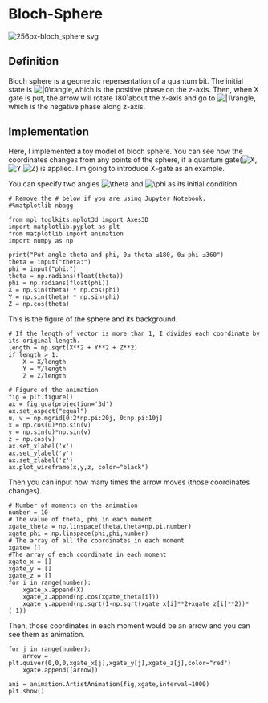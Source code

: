 # Bloch-Sphere
![256px-bloch_sphere svg](https://user-images.githubusercontent.com/45162150/50767004-a2725980-12be-11e9-8704-5ab2e8823691.png)  

## Definition

Bloch sphere is a geometric repersentation of a quantum bit.  The initial state is <img src="https://latex.codecogs.com/gif.latex?|0\rangle" title="|0\rangle" />,which is the positive phase on the z-axis.  Then, when X gate is put, the arrow will rotate 180˚about the x-axis and go to <img src="https://latex.codecogs.com/gif.latex?|1\rangle" title="|1\rangle" />, which is the negative phase along z-axis.    

## Implementation  

Here, I implemented a toy model of bloch sphere. You can see how the coordinates changes from any points of the sphere, if a quantum gate(<img src="https://latex.codecogs.com/gif.latex?X" title="X" />,<img src="https://latex.codecogs.com/gif.latex?Y" title="Y" />,<img src="https://latex.codecogs.com/gif.latex?Z" title="Z" />) is applied.  I'm going to introduce X-gate as an example.  

You can specify two angles <img src="https://latex.codecogs.com/gif.latex?\theta" title="\theta" /> and <img src="https://latex.codecogs.com/gif.latex?\phi" title="\phi" /> as its initial condition.  
```
# Remove the # below if you are using Jupyter Notebook.
#%matplotlib nbagg

from mpl_toolkits.mplot3d import Axes3D
import matplotlib.pyplot as plt
from matplotlib import animation
import numpy as np

print("Put angle theta and phi, 0≤ theta ≤180, 0≤ phi ≤360")
theta = input("theta:")
phi = input("phi:")
theta = np.radians(float(theta))
phi = np.radians(float(phi))
X = np.sin(theta) * np.cos(phi)
Y = np.sin(theta) * np.sin(phi)
Z = np.cos(theta)
```

This is the figure of the sphere and its background.
```
# If the length of vector is more than 1, I divides each coordinate by its original length.
length = np.sqrt(X**2 + Y**2 + Z**2)
if length > 1:
    X = X/length
    Y = Y/length
    Z = Z/length

# Figure of the animation   
fig = plt.figure()
ax = fig.gca(projection='3d')
ax.set_aspect("equal")
u, v = np.mgrid[0:2*np.pi:20j, 0:np.pi:10j]
x = np.cos(u)*np.sin(v)
y = np.sin(u)*np.sin(v)
z = np.cos(v)
ax.set_xlabel('x')
ax.set_ylabel('y')
ax.set_zlabel('z')
ax.plot_wireframe(x,y,z, color="black")
```
Then you can input how many times the arrow moves (those coordinates changes).  
```
# Number of moments on the animation    
number = 10
# The value of theta, phi in each moment
xgate_theta = np.linspace(theta,theta+np.pi,number)
xgate_phi = np.linspace(phi,phi,number)
# The array of all the coordinates in each moment
xgate= []
#The array of each coordinate in each moment
xgate_x = []
xgate_y = []
xgate_z = []
for i in range(number):
    xgate_x.append(X)
    xgate_z.append(np.cos(xgate_theta[i]))
    xgate_y.append(np.sqrt(1-np.sqrt(xgate_x[i]**2+xgate_z[i]**2))*(-1))
```
Then, those coordinates in each moment would be an arrow and you can see them as animation.
```
for j in range(number):        
    arrow = plt.quiver(0,0,0,xgate_x[j],xgate_y[j],xgate_z[j],color="red")
    xgate.append([arrow])
    
ani = animation.ArtistAnimation(fig,xgate,interval=1000)
plt.show()
```
